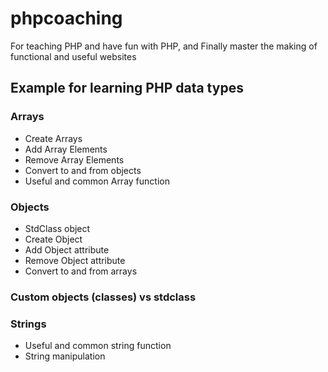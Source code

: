 # phpcoaching
For teaching PHP and have fun with PHP, and Finally master the making of functional and useful websites

## Example for learning PHP data types

### Arrays
* Create Arrays
* Add Array Elements
* Remove Array Elements
* Convert to and from objects
* Useful and common Array function

### Objects
* StdClass object
* Create Object
* Add Object attribute
* Remove Object attribute
* Convert to and from arrays

### Custom objects (classes) vs stdclass

### Strings
* Useful and common string function
* String manipulation

